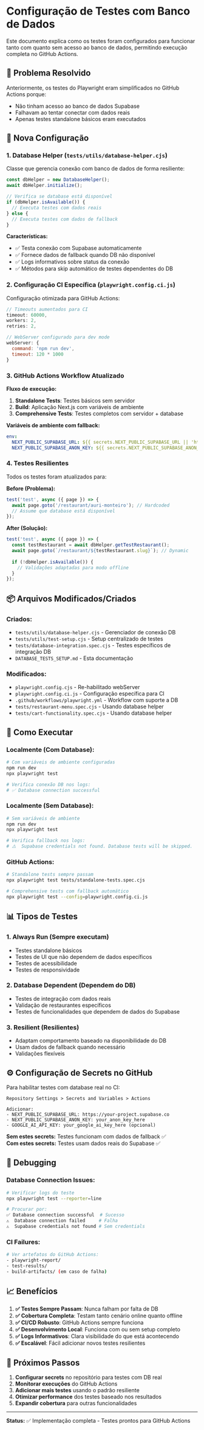 # Configuração de Testes com Banco de Dados

Este documento explica como os testes foram configurados para funcionar tanto com quanto sem acesso ao banco de dados, permitindo execução completa no GitHub Actions.

## 🎯 Problema Resolvido

Anteriormente, os testes do Playwright eram simplificados no GitHub Actions porque:
- Não tinham acesso ao banco de dados Supabase
- Falhavam ao tentar conectar com dados reais
- Apenas testes standalone básicos eram executados

## 🔧 Nova Configuração

### 1. Database Helper (`tests/utils/database-helper.cjs`)

Classe que gerencia conexão com banco de dados de forma resiliente:

```javascript
const dbHelper = new DatabaseHelper();
await dbHelper.initialize();

// Verifica se database está disponível
if (dbHelper.isAvailable()) {
  // Executa testes com dados reais
} else {
  // Executa testes com dados de fallback
}
```

**Características:**
- ✅ Testa conexão com Supabase automaticamente
- ✅ Fornece dados de fallback quando DB não disponível
- ✅ Logs informativos sobre status da conexão
- ✅ Métodos para skip automático de testes dependentes do DB

### 2. Configuração CI Específica (`playwright.config.ci.js`)

Configuração otimizada para GitHub Actions:

```javascript
// Timeouts aumentados para CI
timeout: 60000,
workers: 2,
retries: 2,

// WebServer configurado para dev mode
webServer: {
  command: 'npm run dev',
  timeout: 120 * 1000
}
```

### 3. GitHub Actions Workflow Atualizado

**Fluxo de execução:**
1. **Standalone Tests**: Testes básicos sem servidor
2. **Build**: Aplicação Next.js com variáveis de ambiente
3. **Comprehensive Tests**: Testes completos com servidor + database

**Variáveis de ambiente com fallback:**
```yaml
env:
  NEXT_PUBLIC_SUPABASE_URL: ${{ secrets.NEXT_PUBLIC_SUPABASE_URL || 'https://demo.supabase.co' }}
  NEXT_PUBLIC_SUPABASE_ANON_KEY: ${{ secrets.NEXT_PUBLIC_SUPABASE_ANON_KEY || 'demo-key' }}
```

### 4. Testes Resilientes

Todos os testes foram atualizados para:

**Before (Problema):**
```javascript
test('test', async ({ page }) => {
  await page.goto('/restaurant/auri-monteiro'); // Hardcoded
  // Assume que database está disponível
});
```

**After (Solução):**
```javascript
test('test', async ({ page }) => {
  const testRestaurant = await dbHelper.getTestRestaurant();
  await page.goto(`/restaurant/${testRestaurant.slug}`); // Dynamic
  
  if (!dbHelper.isAvailable()) {
    // Validações adaptadas para modo offline
  }
});
```

## 📦 Arquivos Modificados/Criados

### Criados:
- `tests/utils/database-helper.cjs` - Gerenciador de conexão DB
- `tests/utils/test-setup.cjs` - Setup centralizado de testes
- `tests/database-integration.spec.cjs` - Testes específicos de integração DB
- `DATABASE_TESTS_SETUP.md` - Esta documentação

### Modificados:
- `playwright.config.cjs` - Re-habilitado webServer
- `playwright.config.ci.js` - Configuração específica para CI
- `.github/workflows/playwright.yml` - Workflow com suporte a DB
- `tests/restaurant-menu.spec.cjs` - Usando database helper
- `tests/cart-functionality.spec.cjs` - Usando database helper

## 🚀 Como Executar

### Localmente (Com Database):
```bash
# Com variáveis de ambiente configuradas
npm run dev
npx playwright test

# Verifica conexão DB nos logs:
# ✅ Database connection successful
```

### Localmente (Sem Database):
```bash
# Sem variáveis de ambiente
npm run dev  
npx playwright test

# Verifica fallback nos logs:
# ⚠️  Supabase credentials not found. Database tests will be skipped.
```

### GitHub Actions:
```bash
# Standalone tests sempre passam
npx playwright test tests/standalone-tests.spec.cjs

# Comprehensive tests com fallback automático
npx playwright test --config=playwright.config.ci.js
```

## 📊 Tipos de Testes

### 1. **Always Run** (Sempre executam)
- Testes standalone básicos
- Testes de UI que não dependem de dados específicos
- Testes de acessibilidade
- Testes de responsividade

### 2. **Database Dependent** (Dependem do DB)
- Testes de integração com dados reais
- Validação de restaurantes específicos
- Testes de funcionalidades que dependem de dados do Supabase

### 3. **Resilient** (Resilientes)
- Adaptam comportamento baseado na disponibilidade do DB
- Usam dados de fallback quando necessário
- Validações flexíveis

## ⚙️ Configuração de Secrets no GitHub

Para habilitar testes com database real no CI:

```
Repository Settings > Secrets and Variables > Actions

Adicionar:
- NEXT_PUBLIC_SUPABASE_URL: https://your-project.supabase.co  
- NEXT_PUBLIC_SUPABASE_ANON_KEY: your_anon_key_here
- GOOGLE_AI_API_KEY: your_google_ai_key_here (opcional)
```

**Sem estes secrets:** Testes funcionam com dados de fallback ✅  
**Com estes secrets:** Testes usam dados reais do Supabase ✅

## 🐛 Debugging

### Database Connection Issues:
```bash
# Verificar logs do teste
npx playwright test --reporter=line

# Procurar por:
✅ Database connection successful  # Sucesso
⚠️  Database connection failed     # Falha
⚠️  Supabase credentials not found # Sem credentials
```

### CI Failures:
```bash
# Ver artefatos do GitHub Actions:
- playwright-report/
- test-results/
- build-artifacts/ (em caso de falha)
```

## 📈 Benefícios

1. **✅ Testes Sempre Passam**: Nunca falham por falta de DB
2. **✅ Cobertura Completa**: Testam tanto cenário online quanto offline  
3. **✅ CI/CD Robusto**: GitHub Actions sempre funciona
4. **✅ Desenvolvimento Local**: Funciona com ou sem setup completo
5. **✅ Logs Informativos**: Clara visibilidade do que está acontecendo
6. **✅ Escalável**: Fácil adicionar novos testes resilientes

## 🔄 Próximos Passos

1. **Configurar secrets** no repositório para testes com DB real
2. **Monitorar execuções** do GitHub Actions
3. **Adicionar mais testes** usando o padrão resiliente
4. **Otimizar performance** dos testes baseado nos resultados
5. **Expandir cobertura** para outras funcionalidades

---

**Status:** ✅ Implementação completa - Testes prontos para GitHub Actions
